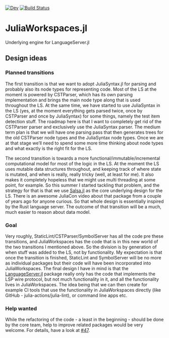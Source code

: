 [![Dev](https://img.shields.io/badge/docs-dev-blue.svg)](https://julia-vscode.github.io/JuliaWorkspaces.jl/dev)
[![Build Status](https://github.com/julia-vscode/JuliaWorkspaces.jl/actions/workflows/jlpkgbutler-ci-master-workflow.yml/badge.svg?branch=main)](https://github.com/julia-vscode/JuliaWorkspaces.jl/actions/workflows/jlpkgbutler-ci-master-workflow.yml)

# JuliaWorkspaces.jl

Underlying engine for LanguageServer.jl

## Design ideas

### Planned transitions
The first transition is that we want to adopt JuliaSyntax.jl for parsing and probably also its node types for representing code. Most of the LS at the moment is powered by CSTParser, which has its own parsing implementation and brings the main node type along that is used throughout the LS. At the same time, we have started to use JuliaSyntax in the LS (yes, at the moment everything gets parsed twice, once by CSTParser and once by JuliaSyntax) for some things, namely the test item detection stuff. The roadmap here is that I want to completely get rid of the CSTParser parser and exclusively use the JuliaSyntax parser. The medium term plan is that we will have one parsing pass that then generates trees for the old CSTParser node types and the JuliaSyntax node types. Once we are at that stage we’ll need to spend some more time thinking about node types and what exactly is the right fit for the LS.

The second transition is towards a more functional/immutable/incremental computational model for most of the logic in the LS. At the moment the LS uses mutable data structures throughout, and keeping track of where state is mutated, and when is really, really tricky (well, at least for me). It also makes it completely hopeless that we might use multi threading at some point, for example. So this summer I started tackling that problem, and the strategy for that is that we use [Salsa.jl](https://github.com/julia-vscode/Salsa.jl) as the core underlying design for the LS. There is an awesome JuliaCon video about that package from a couple of years ago for anyone curious. So that whole design is essentially inspired by the Rust language server. The outcome of that transition will be a much, much easier to reason about data model.

### Goal
Very roughly, StaticLint/CSTParser/SymbolServer has all the code pre these transitions, and JuliaWorkspaces has the code that is in this new world of the two transitions I mentioned above. So the division is by generation of when stuff was added to the LS, not by functionality. My expectation is that once the transition is finished, StaticLint and SymbolServer will be no more as individual packages but their code will have been incorporated into JuliaWorkspaces. The final design I have in mind is that the [LanguageServer.jl](https://github.com/julia-vscode/LanguageServer.jl) package really only has the code that implements the LSP wire protocol, but not much functionality in it, and all the functionality lives in JuliaWorkspaces. The idea being that we can then create for example CI tools that use the functionality in JuliaWorkspaces directly (like GitHub - julia-actions/julia-lint), or command line apps etc.

### Help wanted
While the refactoring of the code - a least in the beginning - should be done by the core team, help to improve 
related packages would be very welcome. For details, have a look at [#47](https://github.com/julia-vscode/JuliaWorkspaces.jl/issues/47).